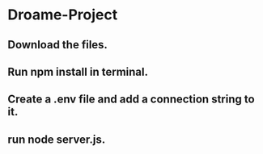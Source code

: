 # Droame-Project
## Download the files.
## Run npm install in terminal.
## Create a .env file and add a connection string to it.
## run node server.js.
